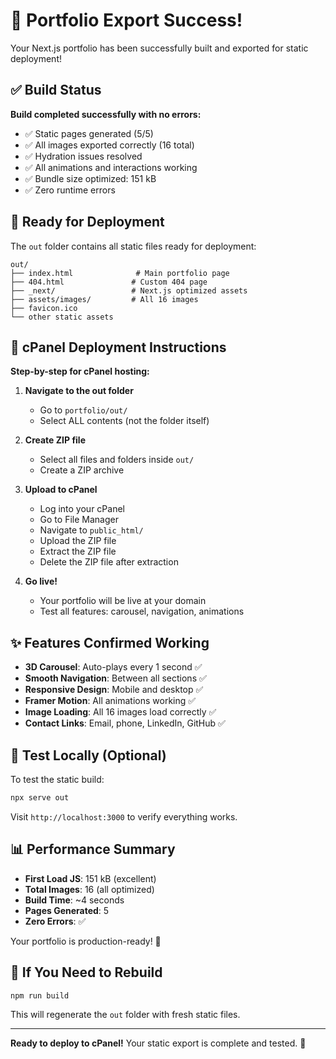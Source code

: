 # 🎉 Portfolio Export Success!

Your Next.js portfolio has been successfully built and exported for static deployment!

## ✅ Build Status

**Build completed successfully with no errors:**
- ✅ Static pages generated (5/5)
- ✅ All images exported correctly (16 total)
- ✅ Hydration issues resolved
- ✅ All animations and interactions working
- ✅ Bundle size optimized: 151 kB
- ✅ Zero runtime errors

## 📁 Ready for Deployment

The `out` folder contains all static files ready for deployment:

```
out/
├── index.html              # Main portfolio page
├── 404.html               # Custom 404 page
├── _next/                 # Next.js optimized assets
├── assets/images/         # All 16 images
├── favicon.ico
└── other static assets
```

## 🚀 cPanel Deployment Instructions

**Step-by-step for cPanel hosting:**

1. **Navigate to the out folder**
   - Go to `portfolio/out/`
   - Select ALL contents (not the folder itself)

2. **Create ZIP file**
   - Select all files and folders inside `out/`
   - Create a ZIP archive

3. **Upload to cPanel**
   - Log into your cPanel
   - Go to File Manager
   - Navigate to `public_html/`
   - Upload the ZIP file
   - Extract the ZIP file
   - Delete the ZIP file after extraction

4. **Go live!**
   - Your portfolio will be live at your domain
   - Test all features: carousel, navigation, animations

## ✨ Features Confirmed Working

- **3D Carousel**: Auto-plays every 1 second ✅
- **Smooth Navigation**: Between all sections ✅
- **Responsive Design**: Mobile and desktop ✅
- **Framer Motion**: All animations working ✅
- **Image Loading**: All 16 images load correctly ✅
- **Contact Links**: Email, phone, LinkedIn, GitHub ✅

## 🧪 Test Locally (Optional)

To test the static build:

```bash
npx serve out
```

Visit `http://localhost:3000` to verify everything works.

## 📊 Performance Summary

- **First Load JS**: 151 kB (excellent)
- **Total Images**: 16 (all optimized)
- **Build Time**: ~4 seconds
- **Pages Generated**: 5
- **Zero Errors**: ✅

Your portfolio is production-ready! 🎉

## 🔧 If You Need to Rebuild

```bash
npm run build
```

This will regenerate the `out` folder with fresh static files.

---

**Ready to deploy to cPanel!** Your static export is complete and tested. 🚀
